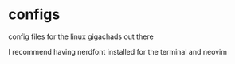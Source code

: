 # configs
config files for the linux gigachads out there 

I recommend having nerdfont installed for the terminal and neovim 
